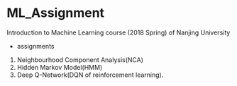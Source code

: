 # ML_Assignment
Introduction to Machine Learning course (2018 Spring) of Nanjing University
  * assignments
1. Neighbourhood Component Analysis(NCA)
2. Hidden Markov Model(HMM)
3. Deep Q-Network(DQN of reinforcement learning).
